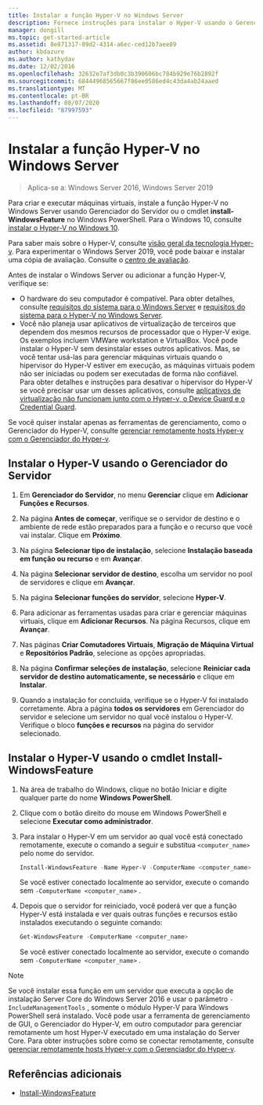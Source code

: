 ```yaml
---
title: Instalar a função Hyper-V no Windows Server
description: Fornece instruções para instalar o Hyper-V usando o Gerenciador do Servidor ou o Windows PowerShell
manager: dongill
ms.topic: get-started-article
ms.assetid: 8e871317-09d2-4314-a6ec-ced12b7aee89
author: kbdazure
ms.author: kathydav
ms.date: 12/02/2016
ms.openlocfilehash: 32632e7af3db0c3b390606bc784b929e76b2892f
ms.sourcegitcommit: 68444968565667f86ee0586ed4c43da4ab24aaed
ms.translationtype: MT
ms.contentlocale: pt-BR
ms.lasthandoff: 08/07/2020
ms.locfileid: "87997593"
---
```

# <a name="install-the-hyper-v-role-on-windows-server"></a>Instalar a função Hyper-V no Windows Server

>Aplica-se a: Windows Server 2016, Windows Server 2019

Para criar e executar máquinas virtuais, instale a função Hyper-V no Windows Server usando Gerenciador do Servidor ou o cmdlet **install-WindowsFeature** no Windows PowerShell.
Para o Windows 10, consulte [instalar o Hyper-V no Windows 10](/virtualization/hyper-v-on-windows/quick-start/enable-hyper-v).

Para saber mais sobre o Hyper-V, consulte [visão geral da tecnologia Hyper-v](../Hyper-V-Technology-Overview.md). Para experimentar o Windows Server 2019, você pode baixar e instalar uma cópia de avaliação. Consulte o [centro de avaliação](https://www.microsoft.com/evalcenter/evaluate-windows-server-2019).

Antes de instalar o Windows Server ou adicionar a função Hyper-V, verifique se:
- O hardware do seu computador é compatível. Para obter detalhes, consulte [requisitos do sistema para o Windows Server](../../../get-started/System-Requirements.md) e [requisitos do sistema para o Hyper-V no Windows Server](../System-requirements-for-Hyper-V-on-Windows.md).
- Você não planeja usar aplicativos de virtualização de terceiros que dependem dos mesmos recursos de processador que o Hyper-V exige. Os exemplos incluem VMWare workstation e VirtualBox. Você pode instalar o Hyper-V sem desinstalar esses outros aplicativos. Mas, se você tentar usá-las para gerenciar máquinas virtuais quando o hipervisor do Hyper-V estiver em execução, as máquinas virtuais podem não ser iniciadas ou podem ser executadas de forma não confiável. Para obter detalhes e instruções para desativar o hipervisor do Hyper-V se você precisar usar um desses aplicativos, consulte [aplicativos de virtualização não funcionam junto com o Hyper-v, o Device Guard e o Credential Guard](https://support.microsoft.com/help/3204980/virtualization-applications-do-not-work-together-with-hyper-v-device-g).

Se você quiser instalar apenas as ferramentas de gerenciamento, como o Gerenciador do Hyper-V, consulte [gerenciar remotamente hosts Hyper-v com o Gerenciador do Hyper-v](../Manage/Remotely-manage-Hyper-V-hosts.md).

## <a name="install-hyper-v-by-using-server-manager"></a>Instalar o Hyper-V usando o Gerenciador do Servidor

1. Em **Gerenciador do Servidor**, no menu **Gerenciar** clique em **Adicionar Funções e Recursos**.

2. Na página **Antes de começar**, verifique se o servidor de destino e o ambiente de rede estão preparados para a função e o recurso que você vai instalar. Clique em **Próximo**.

3. Na página **Selecionar tipo de instalação**, selecione **Instalação baseada em função ou recurso** e em **Avançar**.

4. Na página **Selecionar servidor de destino**, escolha um servidor no pool de servidores e clique em **Avançar**.

5. Na página **Selecionar funções do servidor**, selecione **Hyper-V**.

6. Para adicionar as ferramentas usadas para criar e gerenciar máquinas virtuais, clique em **Adicionar Recursos**. Na página Recursos, clique em **Avançar**.

7. Nas páginas **Criar Comutadores Virtuais**, **Migração de Máquina Virtual** e **Repositórios Padrão**, selecione as opções apropriadas.

8. Na página **Confirmar seleções de instalação**, selecione **Reiniciar cada servidor de destino automaticamente, se necessário** e clique em **Instalar**.

9. Quando a instalação for concluída, verifique se o Hyper-V foi instalado corretamente. Abra a página **todos os servidores** em Gerenciador do servidor e selecione um servidor no qual você instalou o Hyper-V. Verifique o bloco **funções e recursos** na página do servidor selecionado.

## <a name="install-hyper-v-by-using-the-install-windowsfeature-cmdlet"></a>Instalar o Hyper-V usando o cmdlet Install-WindowsFeature

1. Na área de trabalho do Windows, clique no botão Iniciar e digite qualquer parte do nome **Windows PowerShell**.

2. Clique com o botão direito do mouse em Windows PowerShell e selecione **Executar como administrador**.

3. Para instalar o Hyper-V em um servidor ao qual você está conectado remotamente, execute o comando a seguir e substitua `<computer_name>` pelo nome do servidor.

    ```powershell
    Install-WindowsFeature -Name Hyper-V -ComputerName <computer_name> -IncludeManagementTools -Restart
    ```

    Se você estiver conectado localmente ao servidor, execute o comando sem `-ComputerName <computer_name>` .

4. Depois que o servidor for reiniciado, você poderá ver que a função Hyper-V está instalada e ver quais outras funções e recursos estão instalados executando o seguinte comando:

    ```powershell
    Get-WindowsFeature -ComputerName <computer_name>
    ```

    Se você estiver conectado localmente ao servidor, execute o comando sem `-ComputerName <computer_name>` .

> [!NOTE]
> Se você instalar essa função em um servidor que executa a opção de instalação Server Core do Windows Server 2016 e usar o parâmetro `-IncludeManagementTools` , somente o módulo Hyper-V para Windows PowerShell será instalado. Você pode usar a ferramenta de gerenciamento de GUI, o Gerenciador do Hyper-V, em outro computador para gerenciar remotamente um host Hyper-V executado em uma instalação do Server Core. Para obter instruções sobre como se conectar remotamente, consulte [gerenciar remotamente hosts Hyper-v com o Gerenciador do Hyper-v](../Manage/Remotely-manage-Hyper-V-hosts.md).

## <a name="additional-references"></a>Referências adicionais

- [Install-WindowsFeature](/powershell/module/Microsoft.Windows.ServerManager.Migration/Install-WindowsFeature)